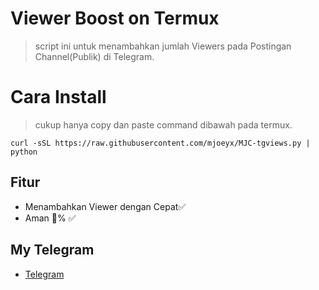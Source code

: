 # Viewer Boost on Termux 
> script ini untuk menambahkan jumlah Viewers pada Postingan Channel(Publik) di Telegram.

# Cara Install
> cukup hanya copy dan paste command dibawah pada termux.

```command
curl -sSL https://raw.githubusercontent.com/mjoeyx/MJC-tgviews.py | python
```

## Fitur
* Menambahkan Viewer dengan Cepat✅
* Aman 💯% ✅

## My Telegram
* [Telegram](https://t.me/mjcwm) 
